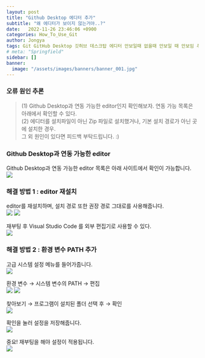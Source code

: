 ```yaml
---
layout: post
title: "Github Desktop 에디터 추가"
subtitle: "왜 에디터가 보이지 않는거야..?"
date:   2022-11-26 23:46:06 +0900
categories: How_To_Use_Git
author: Jongya
tags: Git GitHub Desktop 깃허브 데스크탑 에디터 안보일때 없을때 안보일 때 안보임 추가 설정
# meta: "Springfield"
sidebar: []
banner:
  image: "/assets/images/banners/banner_001.jpg"
---
```


<!--postNo: 20221126_002-->

### 오류 원인 추론

> (1) Github Desktop과 연동 가능한 editor인지 확인해보자. 연동 가능 목록은 아래에서 확인할 수 있다.  
> (2) 에디터를 설치파일이 아닌 Zip 파일로 설치했거나, 기본 설치 경로가 아닌 곳에 설치한 경우.  
> 그 외 원인이 있다면 피드백 부탁드립니다. :)  

### Github Desktop과 연동 가능한 editor  
Github Desktop과 연동 가능한 editor 목록은 아래 사이트에서 확인이 가능합니다.  
![](/assets/images/20221126_002_001.png)
  
### 해결 방법 1 : editor 재설치
editor를 재설치하며, 설치 경로 또한 권장 경로 그대로를 사용해줍니다.  
![](/assets/images/20221126_002_002.png)
![](/assets/images/20221126_002_003.png)
  
재부팅 후 Visual Studio Code 를 외부 편집기로 사용할 수 있다.  
![](/assets/images/20221126_002_004.png)
  


### 해결 방법 2 : 환경 변수 PATH 추가
고급 시스템 설정 메뉴를 들어가줍니다.  
![](/assets/images/20221126_002_005.png)

환경 변수 → 시스템 변수의 PATH → 편집  
![](/assets/images/20221126_002_006.png)
![](/assets/images/20221126_002_007.png)
  
찾아보기 → 프로그램이 설치된 폴더 선택 후 → 확인  
![](/assets/images/20221126_002_008.png)

확인을 눌러 설정을 저장해줍니다.  
![](/assets/images/20221126_002_009.png)

중요! 재부팅을 해야 설정이 적용됩니다.  
![](/assets/images/20221126_002_010.png)